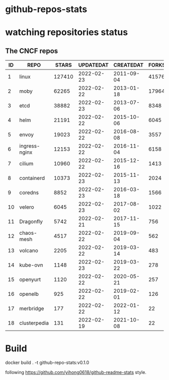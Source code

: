 # github-repos-stats

# watching repositories status
<!--START_SECTION:github_repos-->
## The CNCF repos
| ID |     REPO      | STARS  | UPDATEDAT  | CREATEDAT  | FORKSCOUNT |
|----|---------------|--------|------------|------------|------------|
|  1 | linux         | 127410 | 2022-02-23 | 2011-09-04 |      41576 |
|  2 | moby          |  62265 | 2022-02-22 | 2013-01-18 |      17964 |
|  3 | etcd          |  38882 | 2022-02-23 | 2013-07-06 |       8348 |
|  4 | helm          |  21191 | 2022-02-22 | 2015-10-06 |       6045 |
|  5 | envoy         |  19023 | 2022-02-22 | 2016-08-08 |       3557 |
|  6 | ingress-nginx |  12153 | 2022-02-22 | 2016-11-04 |       6158 |
|  7 | cilium        |  10960 | 2022-02-22 | 2015-12-16 |       1413 |
|  8 | containerd    |  10373 | 2022-02-23 | 2015-11-13 |       2024 |
|  9 | coredns       |   8852 | 2022-02-23 | 2016-03-18 |       1566 |
| 10 | velero        |   6045 | 2022-02-23 | 2017-08-02 |       1022 |
| 11 | Dragonfly     |   5742 | 2022-02-21 | 2017-11-15 |        756 |
| 12 | chaos-mesh    |   4517 | 2022-02-22 | 2019-09-04 |        562 |
| 13 | volcano       |   2205 | 2022-02-22 | 2019-03-14 |        483 |
| 14 | kube-ovn      |   1148 | 2022-02-23 | 2019-03-22 |        278 |
| 15 | openyurt      |   1120 | 2022-02-22 | 2020-05-21 |        257 |
| 16 | openelb       |    925 | 2022-02-22 | 2019-02-01 |        126 |
| 17 | merbridge     |    177 | 2022-02-22 | 2022-01-12 |         22 |
| 18 | clusterpedia  |    131 | 2022-02-19 | 2021-10-08 |         22 |

<!--END_SECTION:github_repos-->

# Build

docker build . -t github-repo-stats:v0.1.0

following https://github.com/yihong0618/github-readme-stats style.
